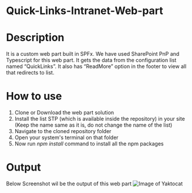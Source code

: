 # Quick-Links-Intranet-Web-part
# Description
It is a custom web part built in SPFx. We have used SharePoint PnP and Typescript for this web part. It gets the data from the configuration list named “QuickLinks”. It also has “ReadMore” option in the footer to view all that redirects to list.
# How to use
1) Clone or Download the web part solution
2) Install the list STP (which is available inside the repository) in your site (Keep the name same as it is, do not change the name of the list)
3) Navigate to the cloned repository folder
4) Open your system's terminal on that folder
5) Now run *npm install* command to install all the npm packages
# Output
Below Screenshot wil be the output of this web part
![Image of Yaktocat](https://octodex.github.com/images/yaktocat.png)
